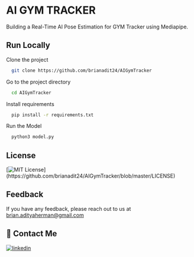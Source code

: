 
# AI GYM TRACKER

Building a Real-Time AI Pose Estimation for GYM Tracker using Mediapipe.

## Run Locally

Clone the project

```bash
  git clone https://github.com/brianadit24/AIGymTracker
```

Go to the project directory

```bash
  cd AIGymTracker
```

Install requirements

```bash
  pip install -r requirements.txt
```

Run the Model

```bash
  python3 model.py
```

  
## License

[![MIT License](https://img.shields.io/apm/l/atomic-design-ui.svg?)](https://github.com/brianadit24/AIGymTracker/blob/master/LICENSE)

  
## Feedback

If you have any feedback, please reach out to us at brian.adityaherman@gmail.com

  
## 🔗 Contact Me
[![linkedin](https://img.shields.io/badge/linkedin-0A66C2?style=for-the-badge&logo=linkedin&logoColor=white)](https://www.linkedin.com/in/brianadityah/)

  